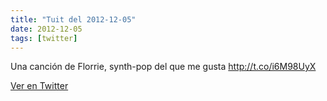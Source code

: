 ```yaml
---
title: "Tuit del 2012-12-05"
date: 2012-12-05
tags: [twitter]
---
```


Una canción de Florrie, synth-pop del que me gusta http://t.co/i6M98UyX



[Ver en Twitter](https://twitter.com/i/web/status/276303457131036672)
